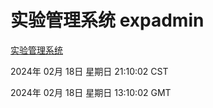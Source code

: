 # 实验管理系统 expadmin
[实验管理系统](http://219.139.197.67:56808/expadmin-782313d2-e1b1-4ea7-932e-3a55e6a1a4d0/)

2024年 02月 18日 星期日 21:10:02 CST

2024年 02月 18日 星期日 13:10:02 GMT
